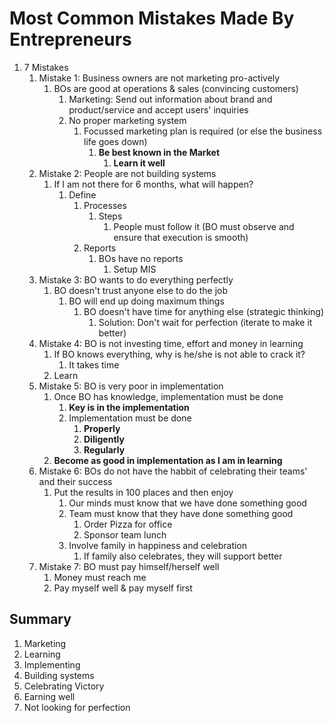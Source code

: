 # Most Common Mistakes Made By Entrepreneurs #
1. 7 Mistakes
	1. Mistake 1: Business owners are not marketing pro-actively
		1. BOs are good at operations & sales (convincing customers)
			1. Marketing: Send out information about brand and product/service and accept users' inquiries
			2. No proper marketing system
				1. Focussed marketing plan is required (or else the business life goes down)
					1. **Be best known in the Market**
						1. **Learn it well**
	2. Mistake 2: People are not building systems
		1. If I am not there for 6 months, what will happen?
			1. Define
				1. Processes
					1. Steps
						1. People must follow it (BO must observe and ensure that execution is smooth)
				2. Reports
					1. BOs have no reports
						1. Setup MIS
	3. Mistake 3: BO wants to do everything perfectly
		1. BO doesn't trust anyone else to do the job
			1. BO will end up doing maximum things
				1. BO doesn't have time for anything else (strategic thinking)
					1. Solution: Don't wait for perfection (iterate to make it better)
	4. Mistake 4: BO is not investing time, effort and money in learning
		1. If BO knows everything, why is he/she is not able to crack it?
			1. It takes time
		2. Learn
	5. Mistake 5: BO is very poor in implementation
		1. Once BO has knowledge, implementation must be done
			1. **Key is in the implementation**
			2. Implementation must be done
				1. **Properly**
				2. **Diligently**
				3. **Regularly**
		2. **Become as good in implementation as I am in learning**
	6. Mistake 6: BOs do not have the habbit of celebrating their teams' and their success
		1. Put the results in 100 places and then enjoy
			1. Our minds must know that we have done something good
			2. Team must know that they have done something good
				1. Order Pizza for office
				2. Sponsor team lunch
			3. Involve family in happiness and celebration
				1. If family also celebrates, they will support better
	7. Mistake 7: BO must pay himself/herself well
		1. Money must reach me
		2. Pay myself well & pay myself first

## Summary ##
1. Marketing
2. Learning
3. Implementing
4. Building systems
5. Celebrating Victory
6. Earning well
7. Not looking for perfection